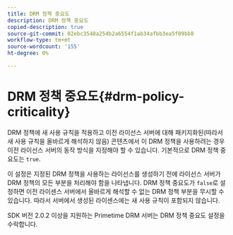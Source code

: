 ```yaml
---
title: DRM 정책 중요도
description: DRM 정책 중요도
copied-description: true
source-git-commit: 02ebc3548a254b2a6554f1ab34afbb3ea5f09bb8
workflow-type: tm+mt
source-wordcount: '155'
ht-degree: 0%

---
```


# DRM 정책 중요도{#drm-policy-criticality}

DRM 정책에 새 사용 규칙을 적용하고 이전 라이선스 서버에 대해 패키지화된(따라서 새 사용 규칙을 올바르게 해석하지 않음) 콘텐츠에서 이 DRM 정책을 사용하려는 경우 이전 라이선스 서버의 동작 방식을 지정해야 할 수 있습니다. 기본적으로 DRM 정책 중요도는 `true`.

이 설정은 지정된 DRM 정책을 사용하는 라이선스를 생성하기 전에 라이선스 서버가 DRM 정책의 모든 부분을 처리해야 함을 나타냅니다. DRM 정책 중요도가 `false`로 설정하면 이전 라이센스 서버에서 올바르게 해석할 수 없는 DRM 정책 부분을 무시할 수 있습니다. 따라서 서버에서 생성된 라이센스에는 새 사용 규칙이 포함되지 않습니다.

SDK 버전 2.0.2 이상을 지원하는 Primetime DRM 서버는 DRM 정책 중요도 설정을 수락합니다.
